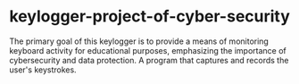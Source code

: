 # keylogger-project-of-cyber-security


The primary goal of this keylogger is to provide a means of monitoring keyboard activity for educational purposes, emphasizing the importance of cybersecurity and data protection.
A program that captures and records the user's keystrokes.


